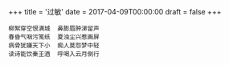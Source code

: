 +++
title = '过敏'
date = 2017-04-09T00:00:00
draft = false
+++

<div class="poem">

```
柳絮穿空恨满城  鼻膨眉肿涕留声
春昏气咽污笺纸  夏浊尘兴惹画屏
病骨犹嫌天下小  痴人莫怨梦中轻
读诗能饮秦王酒  呼喝入云月倒行
```

</div>
